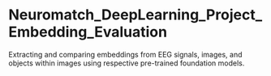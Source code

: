 # Neuromatch_DeepLearning_Project_Embedding_Evaluation
Extracting and comparing embeddings from EEG signals, images, and objects within images using respective pre-trained foundation models.

